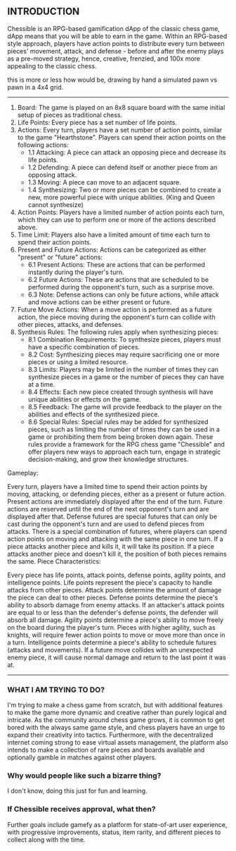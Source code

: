 
## INTRODUCTION
Chessible is an RPG-based gamification dApp of the classic chess game, dApp means that you will be able to earn in the game. Within an RPG-based style approach, players have action points to distribute every turn between pieces' movement, attack, and defense - before and after the enemy plays as a pre-moved strategy, hence, creative, frenzied, and 100x more appealing to the classic chess. 

this is more or less how would be, drawing by hand a simulated pawn vs pawn in a 4x4 grid.
<blockquote class="imgur-embed-pub" lang="en" data-id="a/9q1yu5g" data-context="false" ><a href="//imgur.com/a/9q1yu5g"></a></blockquote><script async src="//s.imgur.com/min/embed.js" charset="utf-8"></script>
<hr>

1. Board: The game is played on an 8x8 square board with the same initial setup of pieces as traditional chess.
2. Life Points: Every piece has a set number of life points.
3. Actions: Every turn, players have a set number of action points, similar to the game "Hearthstone". Players can spend their action points on the following actions:
   - 1.1 Attacking: A piece can attack an opposing piece and decrease its life points.
   - 1.2 Defending: A piece can defend itself or another piece from an opposing attack.
   - 1.3 Moving: A piece can move to an adjacent square.
   - 1.4 Synthesizing: Two or more pieces can be combined to create a new, more powerful piece with unique abilities. (King and Queen cannot synthesize)
4. Action Points: Players have a limited number of action points each turn, which they can use to perform one or more of the actions described above.
5. Time Limit: Players also have a limited amount of time each turn to spend their action points.
6. Present and Future Actions: Actions can be categorized as either "present" or "future" actions:
   - 6.1 Present Actions: These are actions that can be performed instantly during the player's turn.
   - 6.2 Future Actions: These are actions that are scheduled to be performed during the opponent's turn, such as a surprise move.
   - 6.3 Note: Defense actions can only be future actions, while attack and move actions can be either present or future.
7. Future Move Actions: When a move action is performed as a future action, the piece moving during the opponent's turn can collide with other pieces, attacks, and defenses.
8. Synthesis Rules: The following rules apply when synthesizing pieces:
   - 8.1 Combination Requirements: To synthesize pieces, players must have a specific combination of pieces.
   - 8.2 Cost: Synthesizing pieces may require sacrificing one or more pieces or using a limited resource.
   - 8.3 Limits: Players may be limited in the number of times they can synthesize pieces in a game or the number of pieces they can have at a time.
   - 8.4 Effects: Each new piece created through synthesis will have unique abilities or effects on the game.
   - 8.5 Feedback: The game will provide feedback to the player on the abilities and effects of the synthesized piece.
   - 8.6 Special Rules: Special rules may be added for synthesized pieces, such as limiting the number of times they can be used in a game or prohibiting them from being broken down again.
These rules provide a framework for the RPG chess game "Chessible" and offer players new ways to approach each turn, engage in strategic decision-making, and grow their knowledge structures.

Gameplay:

Every turn, players have a limited time to spend their action points by moving, attacking, or defending pieces, either as a present or future action.
Present actions are immediately displayed after the end of the turn.
Future actions are reserved until the end of the next opponent's turn and are displayed after that.
Defense futures are special futures that can only be cast during the opponent's turn and are used to defend pieces from attacks.
There is a special combination of futures, where players can spend action points on moving and attacking with the same piece in one turn.
If a piece attacks another piece and kills it, it will take its position.
If a piece attacks another piece and doesn't kill it, the position of both pieces remains the same.
Piece Characteristics:

Every piece has life points, attack points, defense points, agility points, and intelligence points.
Life points represent the piece's capacity to handle attacks from other pieces.
Attack points determine the amount of damage the piece can deal to other pieces.
Defense points determine the piece's ability to absorb damage from enemy attacks. If an attacker's attack points are equal to or less than the defender's defense points, the defender will absorb all damage.
Agility points determine a piece's ability to move freely on the board during the player's turn. Pieces with higher agility, such as knights, will require fewer action points to move or move more than once in a turn.
Intelligence points determine a piece's ability to schedule futures (attacks and movements). If a future move collides with an unexpected enemy piece, it will cause normal damage and return to the last point it was at.

<hr>

### WHAT I AM TRYING TO DO?
I'm trying to make a chess game from scratch, but with additional features to make the game more dynamic and creative rather than purely logical and intricate. As the community around chess game grows, it is common to get bored with the always same game style, and chess players have an urge to expand their creativity into tactics. Furthermore, with the decentralized internet coming strong to ease virtual assets management, the platform also intends to make a collection of rare pieces and boards available and optionally gamble in matches against other players.

### Why would people like such a bizarre thing?
I don't know, doing this just for fun and learning.

### If Chessible receives approval, what then?
Further goals include gamefy as a platform for state-of-art user experience, with progressive improvements, status, item rarity, and different pieces to collect along with the time.



